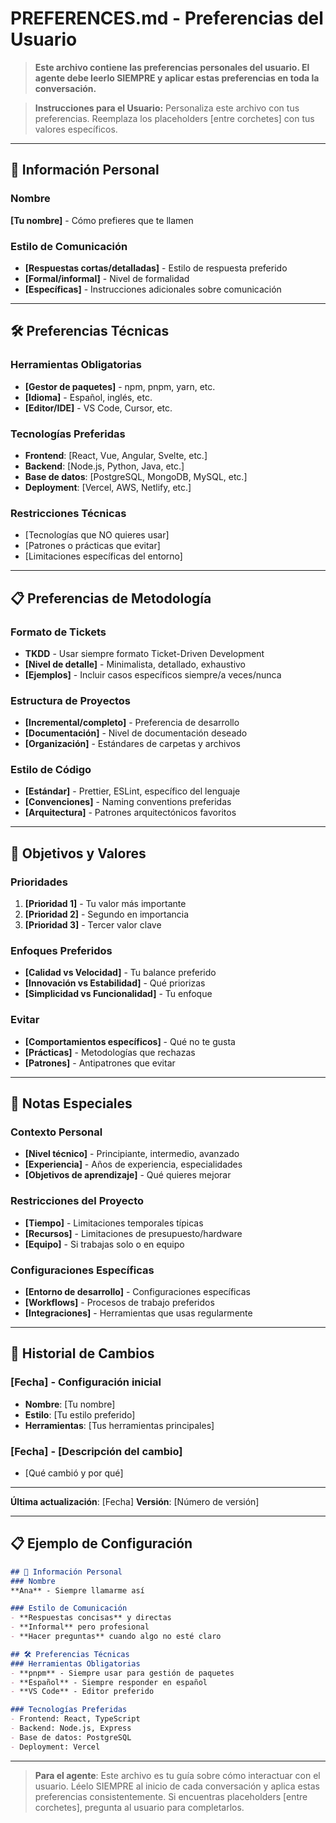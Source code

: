 # PREFERENCES.md - Preferencias del Usuario

> **Este archivo contiene las preferencias personales del usuario. El agente debe leerlo SIEMPRE y aplicar estas preferencias en toda la conversación.**

> **Instrucciones para el Usuario:** Personaliza este archivo con tus preferencias. Reemplaza los placeholders [entre corchetes] con tus valores específicos.

---

## 👤 Información Personal

### Nombre
**[Tu nombre]** - Cómo prefieres que te llamen

### Estilo de Comunicación
- **[Respuestas cortas/detalladas]** - Estilo de respuesta preferido
- **[Formal/informal]** - Nivel de formalidad
- **[Específicas]** - Instrucciones adicionales sobre comunicación

---

## 🛠️ Preferencias Técnicas

### Herramientas Obligatorias
- **[Gestor de paquetes]** - npm, pnpm, yarn, etc.
- **[Idioma]** - Español, inglés, etc.
- **[Editor/IDE]** - VS Code, Cursor, etc.

### Tecnologías Preferidas
- **Frontend**: [React, Vue, Angular, Svelte, etc.]
- **Backend**: [Node.js, Python, Java, etc.]
- **Base de datos**: [PostgreSQL, MongoDB, MySQL, etc.]
- **Deployment**: [Vercel, AWS, Netlify, etc.]

### Restricciones Técnicas
- [Tecnologías que NO quieres usar]
- [Patrones o prácticas que evitar]
- [Limitaciones específicas del entorno]

---

## 📋 Preferencias de Metodología

### Formato de Tickets
- **TKDD** - Usar siempre formato Ticket-Driven Development
- **[Nivel de detalle]** - Minimalista, detallado, exhaustivo
- **[Ejemplos]** - Incluir casos específicos siempre/a veces/nunca

### Estructura de Proyectos
- **[Incremental/completo]** - Preferencia de desarrollo
- **[Documentación]** - Nivel de documentación deseado
- **[Organización]** - Estándares de carpetas y archivos

### Estilo de Código
- **[Estándar]** - Prettier, ESLint, específico del lenguaje
- **[Convenciones]** - Naming conventions preferidas
- **[Arquitectura]** - Patrones arquitectónicos favoritos

---

## 🎯 Objetivos y Valores

### Prioridades
1. **[Prioridad 1]** - Tu valor más importante
2. **[Prioridad 2]** - Segundo en importancia
3. **[Prioridad 3]** - Tercer valor clave

### Enfoques Preferidos
- **[Calidad vs Velocidad]** - Tu balance preferido
- **[Innovación vs Estabilidad]** - Qué priorizas
- **[Simplicidad vs Funcionalidad]** - Tu enfoque

### Evitar
- **[Comportamientos específicos]** - Qué no te gusta
- **[Prácticas]** - Metodologías que rechazas
- **[Patrones]** - Antipatrones que evitar

---

## 📝 Notas Especiales

### Contexto Personal
- **[Nivel técnico]** - Principiante, intermedio, avanzado
- **[Experiencia]** - Años de experiencia, especialidades
- **[Objetivos de aprendizaje]** - Qué quieres mejorar

### Restricciones del Proyecto
- **[Tiempo]** - Limitaciones temporales típicas
- **[Recursos]** - Limitaciones de presupuesto/hardware
- **[Equipo]** - Si trabajas solo o en equipo

### Configuraciones Específicas
- **[Entorno de desarrollo]** - Configuraciones específicas
- **[Workflows]** - Procesos de trabajo preferidos
- **[Integraciones]** - Herramientas que usas regularmente

---

## 🔄 Historial de Cambios

### [Fecha] - Configuración inicial
- **Nombre**: [Tu nombre]
- **Estilo**: [Tu estilo preferido]
- **Herramientas**: [Tus herramientas principales]

### [Fecha] - [Descripción del cambio]
- [Qué cambió y por qué]

---

**Última actualización**: [Fecha]
**Versión**: [Número de versión]

---

## 📋 Ejemplo de Configuración

```markdown
## 👤 Información Personal
### Nombre
**Ana** - Siempre llamarme así

### Estilo de Comunicación
- **Respuestas concisas** y directas
- **Informal** pero profesional
- **Hacer preguntas** cuando algo no esté claro

## 🛠️ Preferencias Técnicas
### Herramientas Obligatorias
- **pnpm** - Siempre usar para gestión de paquetes
- **Español** - Siempre responder en español
- **VS Code** - Editor preferido

### Tecnologías Preferidas
- Frontend: React, TypeScript
- Backend: Node.js, Express
- Base de datos: PostgreSQL
- Deployment: Vercel
```

---

> **Para el agente**: Este archivo es tu guía sobre cómo interactuar con el usuario. Léelo SIEMPRE al inicio de cada conversación y aplica estas preferencias consistentemente. Si encuentras placeholders [entre corchetes], pregunta al usuario para completarlos. 